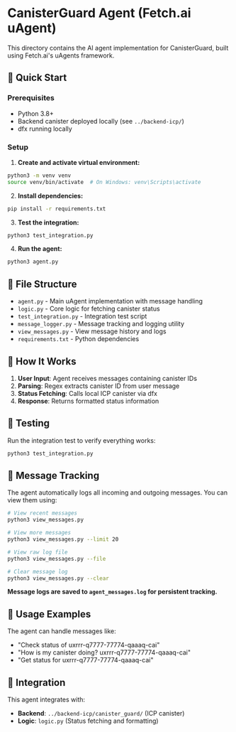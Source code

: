 # CanisterGuard Agent (Fetch.ai uAgent)

This directory contains the AI agent implementation for CanisterGuard, built using Fetch.ai's uAgents framework.

## 🚀 Quick Start

### Prerequisites
- Python 3.8+
- Backend canister deployed locally (see `../backend-icp/`)
- dfx running locally

### Setup

1. **Create and activate virtual environment:**
```bash
python3 -m venv venv
source venv/bin/activate  # On Windows: venv\Scripts\activate
```

2. **Install dependencies:**
```bash
pip install -r requirements.txt
```

3. **Test the integration:**
```bash
python3 test_integration.py
```

4. **Run the agent:**
```bash
python3 agent.py
```

## 📁 File Structure

- `agent.py` - Main uAgent implementation with message handling
- `logic.py` - Core logic for fetching canister status
- `test_integration.py` - Integration test script
- `message_logger.py` - Message tracking and logging utility
- `view_messages.py` - View message history and logs
- `requirements.txt` - Python dependencies

## 🔧 How It Works

1. **User Input**: Agent receives messages containing canister IDs
2. **Parsing**: Regex extracts canister ID from user message
3. **Status Fetching**: Calls local ICP canister via dfx
4. **Response**: Returns formatted status information

## 🧪 Testing

Run the integration test to verify everything works:
```bash
python3 test_integration.py
```

## 📨 Message Tracking

The agent automatically logs all incoming and outgoing messages. You can view them using:

```bash
# View recent messages
python3 view_messages.py

# View more messages
python3 view_messages.py --limit 20

# View raw log file
python3 view_messages.py --file

# Clear message log
python3 view_messages.py --clear
```

**Message logs are saved to `agent_messages.log` for persistent tracking.**

## 📝 Usage Examples

The agent can handle messages like:
- "Check status of uxrrr-q7777-77774-qaaaq-cai"
- "How is my canister doing? uxrrr-q7777-77774-qaaaq-cai"
- "Get status for uxrrr-q7777-77774-qaaaq-cai"

## 🔗 Integration

This agent integrates with:
- **Backend**: `../backend-icp/canister_guard/` (ICP canister)
- **Logic**: `logic.py` (Status fetching and formatting)
